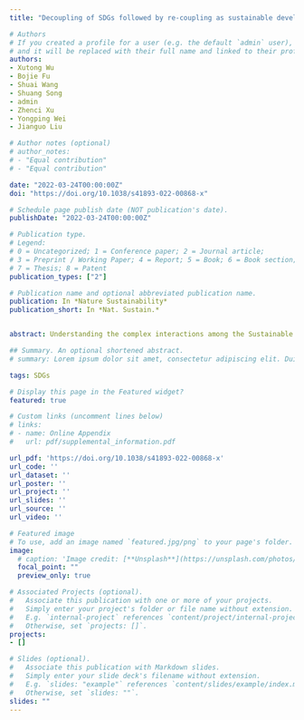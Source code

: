 ```yaml
---
title: "Decoupling of SDGs followed by re-coupling as sustainable development progresses"

# Authors
# If you created a profile for a user (e.g. the default `admin` user), write the username (folder name) here 
# and it will be replaced with their full name and linked to their profile.
authors:
- Xutong Wu
- Bojie Fu
- Shuai Wang
- Shuang Song
- admin
- Zhenci Xu
- Yongping Wei
- Jianguo Liu

# Author notes (optional)
# author_notes:
# - "Equal contribution"
# - "Equal contribution"

date: "2022-03-24T00:00:00Z"
doi: "https://doi.org/10.1038/s41893-022-00868-x"

# Schedule page publish date (NOT publication's date).
publishDate: "2022-03-24T00:00:00Z"

# Publication type.
# Legend: 
# 0 = Uncategorized; 1 = Conference paper; 2 = Journal article;
# 3 = Preprint / Working Paper; 4 = Report; 5 = Book; 6 = Book section;
# 7 = Thesis; 8 = Patent
publication_types: ["2"]

# Publication name and optional abbreviated publication name.
publication: In *Nature Sustainability*
publication_short: In *Nat. Sustain.*


abstract: Understanding the complex interactions among the Sustainable Development Goals (SDGs) is key to achieving all of the SDGs and ‘leaving no one behind’. However, research about dynamic changes of SDG interactions is limited, and how they change as sustainable development progresses remains elusive. Here, we used a correlational network approach and a global SDG database of 166 countries to analyse the evolution of SDG interactions along a progression of sustainable development measured by the SDG Index. SDG interactions showed nonlinear changes as the SDG Index increased: SDGs were both more positively and more negatively connected at low and high sustainable development levels, but they were clustered into more isolated positive connection groups at middle levels. The identification of a process of decoupling followed by re-coupling along the SDG Index strengthens our understanding of sustainable development and may help to suggest action priorities to achieve as many SDGs as possible by 2030.

## Summary. An optional shortened abstract.
# summary: Lorem ipsum dolor sit amet, consectetur adipiscing elit. Duis posuere tellus ac convallis placerat. Proin tincidunt magna sed ex sollicitudin condimentum.

tags: SDGs

# Display this page in the Featured widget?
featured: true

# Custom links (uncomment lines below)
# links:
# - name: Online Appendix
#   url: pdf/supplemental_information.pdf

url_pdf: 'https://doi.org/10.1038/s41893-022-00868-x'
url_code: ''
url_dataset: ''
url_poster: ''
url_project: ''
url_slides: ''
url_source: ''
url_video: ''

# Featured image
# To use, add an image named `featured.jpg/png` to your page's folder. 
image:
  # caption: 'Image credit: [**Unsplash**](https://unsplash.com/photos/pLCdAaMFLTE)'
  focal_point: ""
  preview_only: true

# Associated Projects (optional).
#   Associate this publication with one or more of your projects.
#   Simply enter your project's folder or file name without extension.
#   E.g. `internal-project` references `content/project/internal-project/index.md`.
#   Otherwise, set `projects: []`.
projects:
- []

# Slides (optional).
#   Associate this publication with Markdown slides.
#   Simply enter your slide deck's filename without extension.
#   E.g. `slides: "example"` references `content/slides/example/index.md`.
#   Otherwise, set `slides: ""`.
slides: ""
---
```



